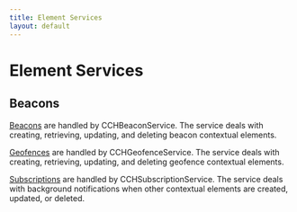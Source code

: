 ```yaml
---
title: Element Services
layout: default
---
```

# Element Services

## Beacons

[Beacons](/element-services/beacons) are handled by CCHBeaconService. The service deals with creating, retrieving, updating, and deleting beacon contextual elements.


[Geofences](/element-services/geofences) are handled by CCHGeofenceService. The service deals with creating, retrieving, updating, and deleting geofence contextual elements.


[Subscriptions](/element-services/subscriptions) are handled by CCHSubscriptionService. The service deals with background notifications when other contextual elements are created, updated, or deleted.